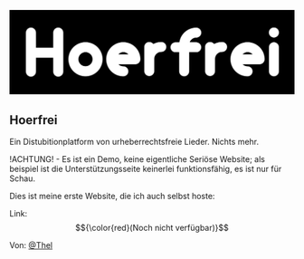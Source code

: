 
![Logo](https://github.com/Thel-V/website-eye-v2/blob/main/src/main/resources/static/pictures/logo.png)


## Hoerfrei

Ein Distubitionplatform von urheberrechtsfreie Lieder. Nichts mehr.

!ACHTUNG! - Es ist ein Demo, keine eigentliche Seriöse Website; als beispiel ist die Unterstützungsseite keinerlei funktionsfähig, es ist nur für Schau.

Dies ist meine erste Website, die ich auch selbst hoste:

Link: $${\color{red}(Noch nicht verfügbar)}$$



Von: [@Thel](https://www.github.com/Thel-V)

